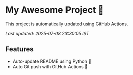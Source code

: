 # My Awesome Project 🚀

This project is automatically updated using GitHub Actions.

_Last updated: 2025-07-08 23:30:05 IST_

## Features
- Auto-update README using Python 🐍
- Auto Git push with GitHub Actions 🤖
